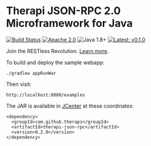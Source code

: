 # Therapi JSON-RPC 2.0 Microframework for Java

[![Build Status](https://travis-ci.org/dnault/therapi-json-rpc.svg?branch=master)](https://travis-ci.org/dnault/therapi-json-rpc)
[![Apache 2.0](https://img.shields.io/badge/license-Apache%202.0-blue.svg)](http://www.apache.org/licenses/LICENSE-2.0)
![Java 1.8+](https://img.shields.io/badge/java-1.8+-lightgray.svg)
[![Latest: v0.1.0](https://img.shields.io/badge/latest-v0.1.0-lightgray.svg)](https://bintray.com/dnault/maven/therapi-json-rpc/)

Join the RESTless Revolution. [Learn more](http://dnault.github.io/therapi-json-rpc/).

To build and deploy the sample webapp:

    ./gradlew appRunWar

Then visit:

    http://localhost:8080/examples


The JAR is available in [JCenter](https://bintray.com/bintray/jcenter) at these coordinates:

    <dependency>
      <groupId>com.github.therapi</groupId>
      <artifactId>therapi-json-rpc</artifactId>
      <version>0.2.0</version>
    </dependency>

